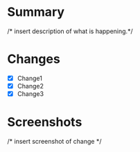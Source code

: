 Summary
=====
/* insert description of what is happening.*/

Changes
=======
- [x] Change1
- [x] Change2
- [x] Change3

Screenshots
===========
/* insert screenshot of change */
